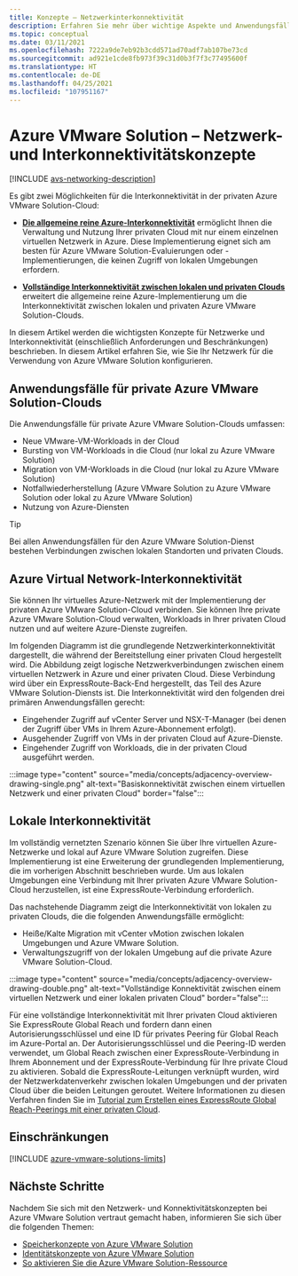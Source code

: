 ```yaml
---
title: Konzepte – Netzwerkinterkonnektivität
description: Erfahren Sie mehr über wichtige Aspekte und Anwendungsfälle für Netzwerke und Interkonnektivität in Azure VMware Solution.
ms.topic: conceptual
ms.date: 03/11/2021
ms.openlocfilehash: 7222a9de7eb92b3cdd571ad70adf7ab107be73cd
ms.sourcegitcommit: ad921e1cde8fb973f39c31d0b3f7f3c77495600f
ms.translationtype: HT
ms.contentlocale: de-DE
ms.lasthandoff: 04/25/2021
ms.locfileid: "107951167"
---
```

# <a name="azure-vmware-solution-networking-and-interconnectivity-concepts"></a>Azure VMware Solution – Netzwerk- und Interkonnektivitätskonzepte

[!INCLUDE [avs-networking-description](includes/azure-vmware-solution-networking-description.md)]

Es gibt zwei Möglichkeiten für die Interkonnektivität in der privaten Azure VMware Solution-Cloud:

- [**Die allgemeine reine Azure-Interkonnektivität**](#azure-virtual-network-interconnectivity) ermöglicht Ihnen die Verwaltung und Nutzung Ihrer privaten Cloud mit nur einem einzelnen virtuellen Netzwerk in Azure. Diese Implementierung eignet sich am besten für Azure VMware Solution-Evaluierungen oder -Implementierungen, die keinen Zugriff von lokalen Umgebungen erfordern.

- [**Vollständige Interkonnektivität zwischen lokalen und privaten Clouds**](#on-premises-interconnectivity) erweitert die allgemeine reine Azure-Implementierung um die Interkonnektivität zwischen lokalen und privaten Azure VMware Solution-Clouds.
 
In diesem Artikel werden die wichtigsten Konzepte für Netzwerke und Interkonnektivität (einschließlich Anforderungen und Beschränkungen) beschrieben. In diesem Artikel erfahren Sie, wie Sie Ihr Netzwerk für die Verwendung von Azure VMware Solution konfigurieren.

## <a name="azure-vmware-solution-private-cloud-use-cases"></a>Anwendungsfälle für private Azure VMware Solution-Clouds

Die Anwendungsfälle für private Azure VMware Solution-Clouds umfassen:
- Neue VMware-VM-Workloads in der Cloud
- Bursting von VM-Workloads in die Cloud (nur lokal zu Azure VMware Solution)
- Migration von VM-Workloads in die Cloud (nur lokal zu Azure VMware Solution)
- Notfallwiederherstellung (Azure VMware Solution zu Azure VMware Solution oder lokal zu Azure VMware Solution)
- Nutzung von Azure-Diensten

> [!TIP]
> Bei allen Anwendungsfällen für den Azure VMware Solution-Dienst bestehen Verbindungen zwischen lokalen Standorten und privaten Clouds.

## <a name="azure-virtual-network-interconnectivity"></a>Azure Virtual Network-Interkonnektivität

Sie können Ihr virtuelles Azure-Netzwerk mit der Implementierung der privaten Azure VMware Solution-Cloud verbinden. Sie können Ihre private Azure VMware Solution-Cloud verwalten, Workloads in Ihrer privaten Cloud nutzen und auf weitere Azure-Dienste zugreifen.

Im folgenden Diagramm ist die grundlegende Netzwerkinterkonnektivität dargestellt, die während der Bereitstellung einer privaten Cloud hergestellt wird. Die Abbildung zeigt logische Netzwerkverbindungen zwischen einem virtuellen Netzwerk in Azure und einer privaten Cloud. Diese Verbindung wird über ein ExpressRoute-Back-End hergestellt, das Teil des Azure VMware Solution-Diensts ist. Die Interkonnektivität wird den folgenden drei primären Anwendungsfällen gerecht:

- Eingehender Zugriff auf vCenter Server und NSX-T-Manager (bei denen der Zugriff über VMs in Ihrem Azure-Abonnement erfolgt).
- Ausgehender Zugriff von VMs in der privaten Cloud auf Azure-Dienste.
- Eingehender Zugriff von Workloads, die in der privaten Cloud ausgeführt werden.


:::image type="content" source="media/concepts/adjacency-overview-drawing-single.png" alt-text="Basiskonnektivität zwischen einem virtuellen Netzwerk und einer privaten Cloud" border="false":::

## <a name="on-premises-interconnectivity"></a>Lokale Interkonnektivität

Im vollständig vernetzten Szenario können Sie über Ihre virtuellen Azure-Netzwerke und lokal auf Azure VMware Solution zugreifen. Diese Implementierung ist eine Erweiterung der grundlegenden Implementierung, die im vorherigen Abschnitt beschrieben wurde. Um aus lokalen Umgebungen eine Verbindung mit Ihrer privaten Azure VMware Solution-Cloud herzustellen, ist eine ExpressRoute-Verbindung erforderlich.

Das nachstehende Diagramm zeigt die Interkonnektivität von lokalen zu privaten Clouds, die die folgenden Anwendungsfälle ermöglicht:

- Heiße/Kalte Migration mit vCenter vMotion zwischen lokalen Umgebungen und Azure VMware Solution.
- Verwaltungszugriff von der lokalen Umgebung auf die private Azure VMware Solution-Cloud.

:::image type="content" source="media/concepts/adjacency-overview-drawing-double.png" alt-text="Vollständige Konnektivität zwischen einem virtuellen Netzwerk und einer lokalen privaten Cloud" border="false":::

Für eine vollständige Interkonnektivität mit Ihrer privaten Cloud aktivieren Sie ExpressRoute Global Reach und fordern dann einen Autorisierungsschlüssel und eine ID für privates Peering für Global Reach im Azure-Portal an. Der Autorisierungsschlüssel und die Peering-ID werden verwendet, um Global Reach zwischen einer ExpressRoute-Verbindung in Ihrem Abonnement und der ExpressRoute-Verbindung für Ihre private Cloud zu aktivieren. Sobald die ExpressRoute-Leitungen verknüpft wurden, wird der Netzwerkdatenverkehr zwischen lokalen Umgebungen und der privaten Cloud über die beiden Leitungen geroutet. Weitere Informationen zu diesen Verfahren finden Sie im [Tutorial zum Erstellen eines ExpressRoute Global Reach-Peerings mit einer privaten Cloud](tutorial-expressroute-global-reach-private-cloud.md).

## <a name="limitations"></a>Einschränkungen
[!INCLUDE [azure-vmware-solutions-limits](includes/azure-vmware-solutions-limits.md)]

## <a name="next-steps"></a>Nächste Schritte 

Nachdem Sie sich mit den Netzwerk- und Konnektivitätskonzepten bei Azure VMware Solution vertraut gemacht haben, informieren Sie sich über die folgenden Themen:

- [Speicherkonzepte von Azure VMware Solution](concepts-storage.md)
- [Identitätskonzepte von Azure VMware Solution](concepts-identity.md)
- [So aktivieren Sie die Azure VMware Solution-Ressource](enable-azure-vmware-solution.md)

<!-- LINKS - external -->
[enable Global Reach]: ../expressroute/expressroute-howto-set-global-reach.md

<!-- LINKS - internal -->
[concepts-upgrades]: ./concepts-private-clouds-clusters#host-maintenance-and-lifecycle-management
[concepts-storage]: ./concepts-storage.md
